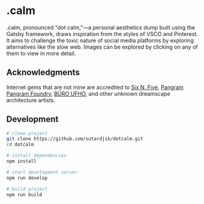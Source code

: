 # .calm

.calm, pronounced "dot calm,"—a personal aesthetics dump built using the Gatsby framework, draws inspiration from the styles of VSCO and Pinterest. It aims to challenge the toxic nature of social media platforms by exploring alternatives like the slow web. Images can be explored by clicking on any of them to view in more detail.

## Acknowledgments

Internet gems that are not mine are accredited to [Six N. Five](https://sixnfive.com/), [Pangram Pangram Foundry](https://pangrampangram.com/), [BÜRO UFHO](https://www.ufho.com/), and other unknown dreamscape architecture artists.

## Development

```bash
# clone project
git clone https://github.com/sutardjik/dotcalm.git
cd dotcalm

# install dependencies
npm install

# start development server
npm run develop

# build project
npm run build
```
